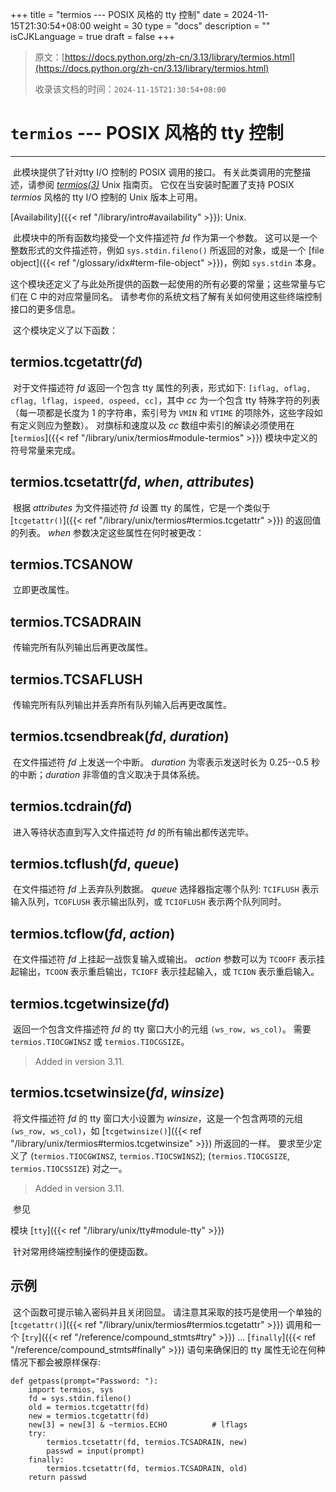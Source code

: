 +++
title = "termios --- POSIX 风格的 tty 控制"
date = 2024-11-15T21:30:54+08:00
weight = 30
type = "docs"
description = ""
isCJKLanguage = true
draft = false
+++

> 原文：[https://docs.python.org/zh-cn/3.13/library/termios.html](https://docs.python.org/zh-cn/3.13/library/termios.html)
>
> 收录该文档的时间：`2024-11-15T21:30:54+08:00`

# `termios` --- POSIX 风格的 tty 控制

------

​	此模块提供了针对tty I/O 控制的 POSIX 调用的接口。 有关此类调用的完整描述，请参阅 *[termios(3)](https://manpages.debian.org/termios(3))* Unix 指南页。 它仅在当安装时配置了支持 POSIX *termios* 风格的 tty I/O 控制的 Unix 版本上可用。

[Availability]({{< ref "/library/intro#availability" >}}): Unix.

​	此模块中的所有函数均接受一个文件描述符 *fd* 作为第一个参数。 这可以是一个整数形式的文件描述符，例如 `sys.stdin.fileno()` 所返回的对象，或是一个 [file object]({{< ref "/glossary/idx#term-file-object" >}})，例如 `sys.stdin` 本身。

​	这个模块还定义了与此处所提供的函数一起使用的所有必要的常量；这些常量与它们在 C 中的对应常量同名。 请参考你的系统文档了解有关如何使用这些终端控制接口的更多信息。

​	这个模块定义了以下函数：

## termios.**tcgetattr**(*fd*)

​	对于文件描述符 *fd* 返回一个包含 tty 属性的列表，形式如下: `[iflag, oflag, cflag, lflag, ispeed, ospeed, cc]`，其中 *cc* 为一个包含 tty 特殊字符的列表（每一项都是长度为 1 的字符串，索引号为 `VMIN` 和 `VTIME` 的项除外，这些字段如有定义则应为整数）。 对旗标和速度以及 *cc* 数组中索引的解读必须使用在 [`termios`]({{< ref "/library/unix/termios#module-termios" >}}) 模块中定义的符号常量来完成。

## termios.**tcsetattr**(*fd*, *when*, *attributes*)

​	根据 *attributes* 为文件描述符 *fd* 设置 tty 的属性，它是一个类似于 [`tcgetattr()`]({{< ref "/library/unix/termios#termios.tcgetattr" >}}) 的返回值的列表。 *when* 参数决定这些属性在何时被更改：

## termios.**TCSANOW**

​	立即更改属性。

## termios.**TCSADRAIN**

​	传输完所有队列输出后再更改属性。

## termios.**TCSAFLUSH**

​	传输完所有队列输出并丢弃所有队列输入后再更改属性。

## termios.**tcsendbreak**(*fd*, *duration*)

​	在文件描述符 *fd* 上发送一个中断。 *duration* 为零表示发送时长为 0.25--0.5 秒的中断；*duration* 非零值的含义取决于具体系统。

## termios.**tcdrain**(*fd*)

​	进入等待状态直到写入文件描述符 *fd* 的所有输出都传送完毕。

## termios.**tcflush**(*fd*, *queue*)

​	在文件描述符 *fd* 上丢弃队列数据。 *queue* 选择器指定哪个队列: `TCIFLUSH` 表示输入队列，`TCOFLUSH` 表示输出队列，或 `TCIOFLUSH` 表示两个队列同时。

## termios.**tcflow**(*fd*, *action*)

​	在文件描述符 *fd* 上挂起一战恢复输入或输出。 *action* 参数可以为 `TCOOFF` 表示挂起输出，`TCOON` 表示重启输出，`TCIOFF` 表示挂起输入，或 `TCION` 表示重启输入。

## termios.**tcgetwinsize**(*fd*)

​	返回一个包含文件描述符 *fd* 的 tty 窗口大小的元组 `(ws_row, ws_col)`。 需要 `termios.TIOCGWINSZ` 或 `termios.TIOCGSIZE`。

> Added in version 3.11.
>

## termios.**tcsetwinsize**(*fd*, *winsize*)

​	将文件描述符 *fd* 的 tty 窗口大小设置为 *winsize*，这是一个包含两项的元组 `(ws_row, ws_col)`，如 [`tcgetwinsize()`]({{< ref "/library/unix/termios#termios.tcgetwinsize" >}}) 所返回的一样。 要求至少定义了 (`termios.TIOCGWINSZ`, `termios.TIOCSWINSZ`); (`termios.TIOCGSIZE`, `termios.TIOCSSIZE`) 对之一。

> Added in version 3.11.
>

​	参见

模块 [`tty`]({{< ref "/library/unix/tty#module-tty" >}})

​	针对常用终端控制操作的便捷函数。



## 示例

​	这个函数可提示输入密码并且关闭回显。 请注意其采取的技巧是使用一个单独的 [`tcgetattr()`]({{< ref "/library/unix/termios#termios.tcgetattr" >}}) 调用和一个 [`try`]({{< ref "/reference/compound_stmts#try" >}}) ... [`finally`]({{< ref "/reference/compound_stmts#finally" >}}) 语句来确保旧的 tty 属性无论在何种情况下都会被原样保存:

```
def getpass(prompt="Password: "):
    import termios, sys
    fd = sys.stdin.fileno()
    old = termios.tcgetattr(fd)
    new = termios.tcgetattr(fd)
    new[3] = new[3] & ~termios.ECHO          # lflags
    try:
        termios.tcsetattr(fd, termios.TCSADRAIN, new)
        passwd = input(prompt)
    finally:
        termios.tcsetattr(fd, termios.TCSADRAIN, old)
    return passwd
```
